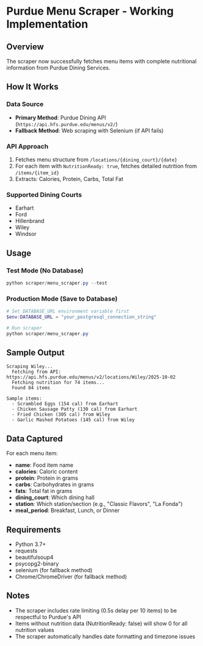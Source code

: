 # Purdue Menu Scraper - Working Implementation

## Overview
The scraper now successfully fetches menu items with complete nutritional information from Purdue Dining Services.

## How It Works

### Data Source
- **Primary Method**: Purdue Dining API (`https://api.hfs.purdue.edu/menus/v2/`)
- **Fallback Method**: Web scraping with Selenium (if API fails)

### API Approach
1. Fetches menu structure from `/locations/{dining_court}/{date}`
2. For each item with `NutritionReady: true`, fetches detailed nutrition from `/items/{item_id}`
3. Extracts: Calories, Protein, Carbs, Total Fat

### Supported Dining Courts
- Earhart
- Ford
- Hillenbrand
- Wiley
- Windsor

## Usage

### Test Mode (No Database)
```powershell
python scraper/menu_scraper.py --test
```

### Production Mode (Save to Database)
```powershell
# Set DATABASE_URL environment variable first
$env:DATABASE_URL = "your_postgresql_connection_string"

# Run scraper
python scraper/menu_scraper.py
```

## Sample Output
```
Scraping Wiley...
  Fetching from API: https://api.hfs.purdue.edu/menus/v2/locations/Wiley/2025-10-02
  Fetching nutrition for 74 items...
  Found 84 items

Sample items:
  - Scrambled Eggs (154 cal) from Earhart
  - Chicken Sausage Patty (130 cal) from Earhart
  - Fried Chicken (305 cal) from Wiley
  - Garlic Mashed Potatoes (145 cal) from Wiley
```

## Data Captured
For each menu item:
- **name**: Food item name
- **calories**: Caloric content
- **protein**: Protein in grams
- **carbs**: Carbohydrates in grams
- **fats**: Total fat in grams
- **dining_court**: Which dining hall
- **station**: Which station/section (e.g., "Classic Flavors", "La Fonda")
- **meal_period**: Breakfast, Lunch, or Dinner

## Requirements
- Python 3.7+
- requests
- beautifulsoup4
- psycopg2-binary
- selenium (for fallback method)
- Chrome/ChromeDriver (for fallback method)

## Notes
- The scraper includes rate limiting (0.5s delay per 10 items) to be respectful to Purdue's API
- Items without nutrition data (NutritionReady: false) will show 0 for all nutrition values
- The scraper automatically handles date formatting and timezone issues
